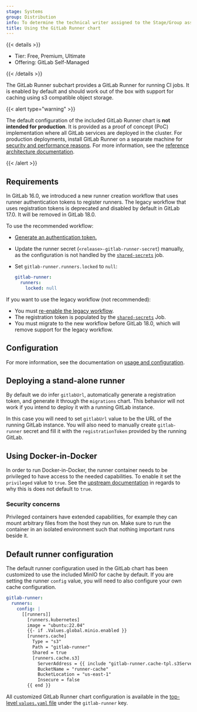 ```yaml
---
stage: Systems
group: Distribution
info: To determine the technical writer assigned to the Stage/Group associated with this page, see https://handbook.gitlab.com/handbook/product/ux/technical-writing/#assignments
title: Using the GitLab Runner chart
---
```


{{< details >}}

- Tier: Free, Premium, Ultimate
- Offering: GitLab Self-Managed

{{< /details >}}

The GitLab Runner subchart provides a GitLab Runner for running CI jobs. It is enabled by default and should work out of the box with support for caching using s3 compatible object storage.

{{< alert type="warning" >}}

The default configuration of the included GitLab Runner chart is **not intended for production**.
It is provided as a proof of concept (PoC) implementation where all GitLab services are deployed
in the cluster. For production deployments, install GitLab Runner on a separate machine for
[security and performance reasons](https://docs.gitlab.com/install/requirements/#gitlab-runner).
For more information, see the
[reference architecture documentation](../../../installation/_index.md#use-the-reference-architectures).

{{< /alert >}}

## Requirements

In GitLab 16.0, we introduced a new runner creation workflow that uses runner authentication tokens to
register runners. The legacy workflow that uses registration tokens is deprecated and disabled by default
in GitLab 17.0. It will be removed in GitLab 18.0.

To use the recommended workflow:

- [Generate an authentication token.](https://docs.gitlab.com/ci/runners/new_creation_workflow/#prevent-your-runner-registration-workflow-from-breaking)
- Update the runner secret (`<release>-gitlab-runner-secret`) manually, as the configuration
  is not handled by the [`shared-secrets`](../../shared-secrets.md) job.
- Set `gitlab-runner.runners.locked` to `null`:

  ```yaml
  gitlab-runner:
    runners:
      locked: null
  ```

If you want to use the legacy workflow (not recommended):

- You must [re-enable the legacy workflow](https://docs.gitlab.com/administration/settings/continuous_integration/#enable-runner-registrations-tokens).
- The registration token is populated by the [`shared-secrets`](../../shared-secrets.md) Job.
- You must migrate to the new workflow before GitLab 18.0, which will remove support for the legacy workflow.

## Configuration

For more information, see the documentation on [usage and configuration](https://docs.gitlab.com/runner/install/kubernetes/).

## Deploying a stand-alone runner

By default we do infer `gitlabUrl`, automatically generate a registration token, and generate it through the `migrations` chart. This behavior will not work if you intend to deploy it with a running GitLab instance.

In this case you will need to set `gitlabUrl` value to be the URL of the running GitLab instance. You will also need to manually create `gitlab-runner` secret and fill it with the `registrationToken` provided by the running GitLab.

## Using Docker-in-Docker

In order to run Docker-in-Docker, the runner container needs to be privileged to have access to the needed capabilities. To enable it set the `privileged` value to `true`. See the [upstream documentation](https://docs.gitlab.com/runner/install/kubernetes_helm_chart_configuration/#use-privileged-containers-for-the-runners) in regards to why this is does not default to `true`.

### Security concerns

Privileged containers have extended capabilities, for example they can mount arbitrary files from the host they run on. Make sure to run the container in an isolated environment such that nothing important runs beside it.

## Default runner configuration

The default runner configuration used in the GitLab chart has been customized to use the included MinIO for cache by default. If you are setting the runner `config` value, you will need to also configure your own cache configuration.

```yaml
gitlab-runner:
  runners:
    config: |
      [[runners]]
        [runners.kubernetes]
        image = "ubuntu:22.04"
        {{- if .Values.global.minio.enabled }}
        [runners.cache]
          Type = "s3"
          Path = "gitlab-runner"
          Shared = true
          [runners.cache.s3]
            ServerAddress = {{ include "gitlab-runner.cache-tpl.s3ServerAddress" . }}
            BucketName = "runner-cache"
            BucketLocation = "us-east-1"
            Insecure = false
        {{ end }}
```

All customized GitLab Runner chart configuration is available in the
[top-level `values.yaml` file](https://gitlab.com/gitlab-org/charts/gitlab/raw/master/values.yaml)
under the `gitlab-runner` key.
